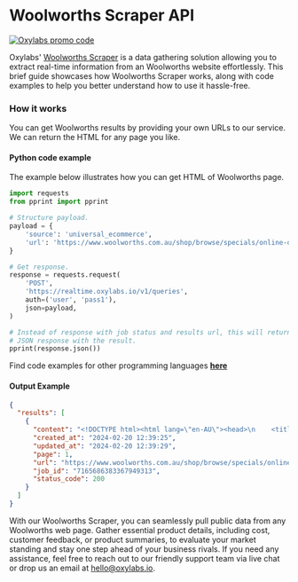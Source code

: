 # Woolworths Scraper API

[![Oxylabs promo code](https://user-images.githubusercontent.com/129506779/250792357-8289e25e-9c36-4dc0-a5e2-2706db797bb5.png)](https://oxylabs.go2cloud.org/aff_c?offer_id=7&aff_id=877&url_id=112)

Oxylabs' [Woolworths Scraper](https://oxylabs.io/products/scraper-api/ecommerce/woolworths?utm_source=github&utm_medium=repositories&utm_campaign=product) is a data gathering solution allowing you to extract real-time information from an Woolworths website effortlessly. This brief guide showcases how Woolworths Scraper works, along with code examples to help you better understand how to use it hassle-free.

### How it works

You can get Woolworths results by providing your own URLs to our service. We can return the HTML for any page you like.

#### Python code example

The example below illustrates how you can get HTML of Woolworths page.

```python
import requests
from pprint import pprint

# Structure payload.
payload = {
    'source': 'universal_ecommerce',
    'url': 'https://www.woolworths.com.au/shop/browse/specials/online-only-specials?icmpid=sm-prnav-sc-onlineonlyspecials'
}

# Get response.
response = requests.request(
    'POST',
    'https://realtime.oxylabs.io/v1/queries',
    auth=('user', 'pass1'),
    json=payload,
)

# Instead of response with job status and results url, this will return the
# JSON response with the result.
pprint(response.json())
```
Find code examples for other programming languages [**here**](https://github.com/oxylabs/woolworths-scraper/tree/main/code%20examples)

#### Output Example
```json
{
  "results": [
    {
      "content": "<!DOCTYPE html><html lang=\"en-AU\"><head>\n    <title>Woolworths Supermarket - Buy Groceries Online</t ... </html>",
      "created_at": "2024-02-20 12:39:25",
      "updated_at": "2024-02-20 12:39:29",
      "page": 1,
      "url": "https://www.woolworths.com.au/shop/browse/specials/online-only-specials?icmpid=sm-prnav-sc-onlineonlyspecials",
      "job_id": "7165686383367949313",
      "status_code": 200
    }
  ]
}
```
With our Woolworths Scraper, you can seamlessly pull public data from any Woolworths web page. Gather essential product details, including cost, customer feedback, or product summaries, to evaluate your market standing and stay one step ahead of your business rivals. If you need any assistance, feel free to reach out to our friendly support team via live chat or drop us an email at hello@oxylabs.io.